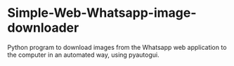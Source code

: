# Simple-Web-Whatsapp-image-downloader
Python program to download images from the Whatsapp web application to the computer in an automated way, using pyautogui.
